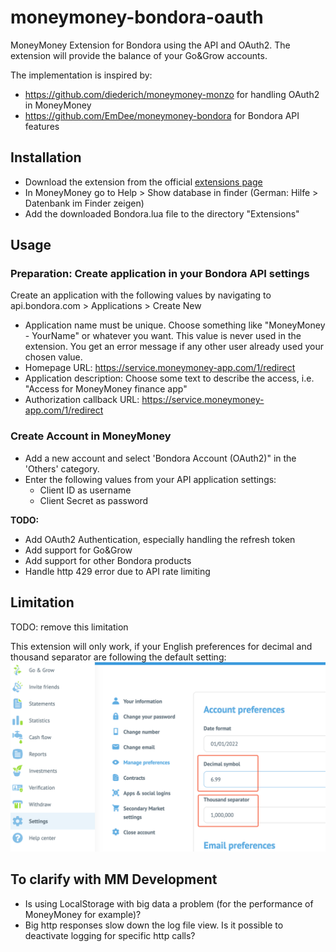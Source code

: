 # moneymoney-bondora-oauth
MoneyMoney Extension for Bondora using the API and OAuth2.
The extension will provide the balance of your Go&Grow accounts.

The implementation is inspired by:
* https://github.com/diederich/moneymoney-monzo for handling OAuth2 in MoneyMoney
* https://github.com/EmDee/moneymoney-bondora for Bondora API features

## Installation
* Download the extension from the official [extensions page](https://moneymoney-app.com/extensions/)
* In MoneyMoney go to Help > Show database in finder (German: Hilfe > Datenbank im Finder zeigen)
* Add the downloaded Bondora.lua file to the directory "Extensions"

## Usage

### Preparation: Create application in your Bondora API settings
Create an application with the following values by navigating to api.bondora.com > Applications > Create New 
* Application name must be unique. Choose something like "MoneyMoney - YourName" or whatever you want. This value is never used in the extension. You get an error message if any other user already used your chosen value.
* Homepage URL: https://service.moneymoney-app.com/1/redirect
* Application description: Choose some text to describe the access, i.e. "Access for MoneyMoney finance app"
* Authorization callback URL: https://service.moneymoney-app.com/1/redirect 

### Create Account in MoneyMoney
* Add a new account and select 'Bondora Account (OAuth2)" in the 'Others' category.
* Enter the following values from your API application settings: 
    * Client ID as username 
    * Client Secret as password

**TODO:**
* Add OAuth2 Authentication, especially handling the refresh token
* Add support for Go&Grow
* Add support for other Bondora products
* Handle http 429 error due to API rate limiting

## Limitation
TODO: remove this limitation

This extension will only work, if your English preferences for decimal and thousand separator are following the default setting:
![bondora decimal and thousand separator preferences](assets/bondora-preferences.png)


## To clarify with MM Development
* Is using LocalStorage with big data a problem (for the performance of MoneyMoney for example)?
* Big http responses slow down the log file view. Is it possible to deactivate logging for specific http calls?